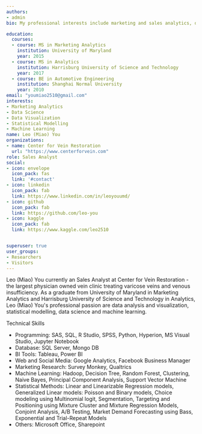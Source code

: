 ```yaml
---
authors:
- admin
bio: My professional interests include marketing and sales analytics, data visualization, data science and machine learning.

education:
  courses:
  - course: MS in Marketing Analytics
    institution: University of Maryland
    year: 2015
  - course: MS in Analytics
    institution: Harrisburg University of Science and Technology
    year: 2017
  - course: BE in Automotive Engineering
    institution: Shanghai Normal University
    year: 2010
email: "youmiao2510@gmail.com"
interests:
- Marketing Analytics
- Data Science
- Data Visualization
- Statistical Modelling
- Machine Learning
name: Leo (Miao) You
organizations:
- name: Center for Vein Restoration
  url: "https://www.centerforvein.com"
role: Sales Analyst
social:
- icon: envelope
  icon_pack: fas
  link: '#contact'
- icon: linkedin
  icon_pack: fab
  link: https://www.linkedin.com/in/leoyouumd/
- icon: github
  icon_pack: fab
  link: https://github.com/leo-you
- icon: kaggle
  icon_pack: fab
  link: https://www.kaggle.com/leo2510


superuser: true
user_groups:
- Researchers
- Visitors
---
```


Leo (Miao) You currently an Sales Analyst at Center for Vein Restoration - the largest physician owned vein clinic treating varicose veins and venous insufficiency. As a graduate from University of Maryland in Marketing Analytics and Harrisburg University of Science and Technology in Analytics, Leo (Miao) You's professional passion are data analysis and visualization, statistical modelling, data science and machine learning.

Technical Skills
- Programming: SAS, SQL, R Studio, SPSS, Python, Hyperion, MS Visual Studio, Jupyter Notebook
- Database: SQL Server, Mongo DB
- BI Tools: Tableau, Power BI
- Web and Social Media: Google Analytics, Facebook Business Manager
- Marketing Research: Survey Monkey, Qualtrics
- Machine Learning: Hadoop, Decision Tree, Random Forest, Clustering, Naive Bayes, Principal Component Analysis, Support Vector Machine
- Statistical Methods: Linear and Linearizable Regression models, Generalized Linear models: Poisson and Binary models, Choice modeling using Multinomial logit, Segmentation, Targeting and Positioning using Mixture Cluster and Mixture Regression Models, Conjoint Analysis, A/B Testing, Market Demand Forecasting using Bass, Exponential and Trial-Repeat Models
- Others: Microsoft Office, Sharepoint 
